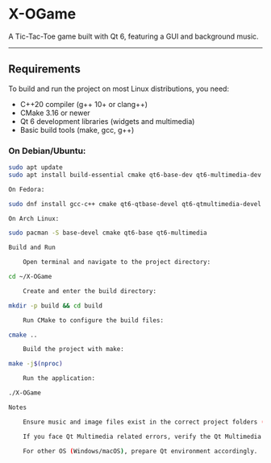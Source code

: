 # X-OGame

A Tic-Tac-Toe game built with Qt 6, featuring a GUI and background music.

---

## Requirements

To build and run the project on most Linux distributions, you need:

- C++20 compiler (g++ 10+ or clang++)
- CMake 3.16 or newer
- Qt 6 development libraries (widgets and multimedia)
- Basic build tools (make, gcc, g++)

### On Debian/Ubuntu:

```bash
sudo apt update
sudo apt install build-essential cmake qt6-base-dev qt6-multimedia-dev libqt6multimedia6 qt6-multimedia-plugins

On Fedora:

sudo dnf install gcc-c++ cmake qt6-qtbase-devel qt6-qtmultimedia-devel

On Arch Linux:

sudo pacman -S base-devel cmake qt6-base qt6-multimedia

Build and Run

    Open terminal and navigate to the project directory:

cd ~/X-OGame

    Create and enter the build directory:

mkdir -p build && cd build

    Run CMake to configure the build files:

cmake ..

    Build the project with make:

make -j$(nproc)

    Run the application:

./X-OGame

Notes

    Ensure music and image files exist in the correct project folders (Music/ and Images/).

    If you face Qt Multimedia related errors, verify the Qt Multimedia packages are installed.

    For other OS (Windows/macOS), prepare Qt environment accordingly.


